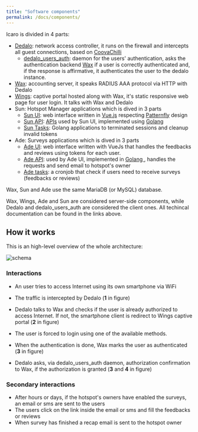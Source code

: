 ```yaml
---
title: "Software components"
permalink: /docs/components/
---
```


Icaro is divided in 4 parts:

- [Dedalo](https://github.com/nethesis/icaro/tree/master/dedalo): network access controller,
  it runs on the firewall and intercepts all guest connections, based on [CoovaChilli](http://coova.github.io/CoovaChilli/)
  - [dedalo\_users\_auth](https://github.com/nethesis/icaro/tree/master/dedalo): daemon for the users' authentication, asks the authentication backend [Wax](https://github.com/nethesis/icaro/tree/master/wax) if a user is correctly authenticated and, if the response is affirmative, it authenticates the user to the dedalo instance.
- [Wax](https://github.com/nethesis/icaro/tree/master/wax): accounting server, it speaks RADIUS AAA protocol via HTTP with Dedalo
- [Wings](https://github.com/nethesis/icaro/tree/master/wings): captive portal hosted along with Wax, it's static responsive web page for user login. It talks with Wax and Dedalo
- Sun: Hotspot Manager applications which is dived in 3 parts
  - [Sun UI](https://github.com/nethesis/icaro/tree/master/sun/sun-ui): web interface written in [Vue.js](https://vuejs.org/) respecting [Patternfly](http://www.patternfly.org) design
  - [Sun API](https://github.com/nethesis/icaro/tree/master/sun/sun-api): [APIs]({{site.api_url}}) used by Sun UI, implemented using [Golang ](https://golang.org/)
  - [Sun Tasks](https://github.com/nethesis/icaro/tree/master/sun/sun-tasks): Golang applications to terminated sessions and cleanup invalid tokens
- Ade: Surveys applications which is dived in 3 parts
  - [Ade UI](https://github.com/nethesis/icaro/tree/master/ade/ade-ui): web interface written with VueJs that handles the feedbacks and reviews using tokens for each user.
  - [Ade API](https://github.com/nethesis/icaro/tree/master/ade/ade-api): used by Ade UI, implemented in [Golang ](https://golang.org/), handles the requests and send email to hotspot's owner
  - [Ade tasks](https://github.com/nethesis/icaro/tree/master/ade/ade-tasks): a cronjob that check if users need to receive surveys (feedbacks or reviews)

Wax, Sun and Ade use the same MariaDB (or MySQL) database.

Wax, Wings, Ade and Sun are considered server-side components, while Dedalo and dedalo\_users\_auth are considered the client ones.
All techincal documentation can be found in the links above.

## How it works

This is an high-level overview of the whole architecture:

![schema](../img/schema.png "Schema")


### Interactions

- An user tries to access Internet using its own smartphone via WiFi

- The traffic is intercepted by Dedalo (**1** in figure)

- Dedalo talks to Wax and checks if the user is already authorized to access Internet.
  If not, the smartphone client is redirect to Wings captive portal (**2** in figure)

- The user is forced to login using one of the available methods.

- When the authentication is done, Wax marks the user as authenticated (**3** in figure)

- Dedalo asks, via dedalo\_users\_auth daemon, authorization confirmation to Wax, if the authorization is granted (**3** and **4** in figure)

### Secondary interactions
- After hours or days, if the hotspot's owners have enabled the surveys, an email or sms are sent to the users
- The users click on the link inside the email or sms and fill the feedbacks or reviews
- When survey has finished a recap email is sent to the hotspot owner